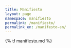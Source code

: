 ```yaml
---
title: Manifiesto
layout: page
namespace: manifiesto
permalink: /manifiesto/
permalink_en: /manifesto-en/
---
```


{% tf manifiesto.md %}